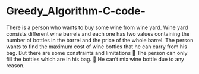 # Greedy_Algorithm-C-code-
There is a person who wants to buy some wine from wine yard. Wine yard consists different wine barrels and each one has two values containing the number of bottles in the barrel and the price of the whole barrel. The person wants to find the maximum cost of wine bottles that he can carry from his bag. But there are some constraints and limitations  The person can only fill the bottles which are in his bag.  He can’t mix wine bottle due to any reason. 
